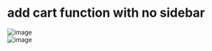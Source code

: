 # add cart function with no sidebar
![image](https://github.com/lavkesh89/cart-add-nosidebar/assets/131283151/6008b3ab-94a4-42c5-9f20-f2ac51e5272c)
<br>
![image](https://github.com/lavkesh89/cart-add-nosidebar/assets/131283151/0a6e823d-68f0-455a-bfd6-188c610af64b)
